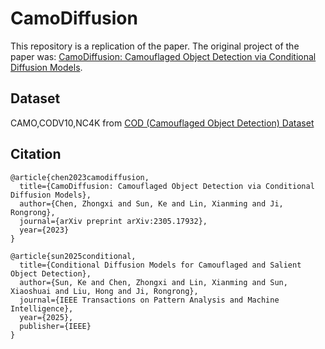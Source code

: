 [//]: # (>📋  A template README.md for code accompanying a Machine Learning paper)

# CamoDiffusion

This repository is a replication of the paper. The original project of the paper was: [CamoDiffusion: Camouflaged Object Detection via
Conditional Diffusion Models](). 


[//]: # (>📋  Optional: include a graphic explaining your approach/main result, bibtex entry, link to demos, blog posts and tutorials)


[//]: # (>📋  Describe how to set up the environment, e.g. pip/conda/docker commands, download datasets, etc...)

## Dataset
CAMO,CODV10,NC4K from [COD (Camouflaged Object Detection) Dataset](https://github.com/lartpang/awesome-segmentation-saliency-dataset#camouflaged-object-detection-cod)

## Citation

[//]: # (>📋  Pick a licence and describe how to contribute to your code repository. )
```
@article{chen2023camodiffusion,
  title={CamoDiffusion: Camouflaged Object Detection via Conditional Diffusion Models},
  author={Chen, Zhongxi and Sun, Ke and Lin, Xianming and Ji, Rongrong},
  journal={arXiv preprint arXiv:2305.17932},
  year={2023}
}
```


```
@article{sun2025conditional,
  title={Conditional Diffusion Models for Camouflaged and Salient Object Detection},
  author={Sun, Ke and Chen, Zhongxi and Lin, Xianming and Sun, Xiaoshuai and Liu, Hong and Ji, Rongrong},
  journal={IEEE Transactions on Pattern Analysis and Machine Intelligence},
  year={2025},
  publisher={IEEE}
}
```